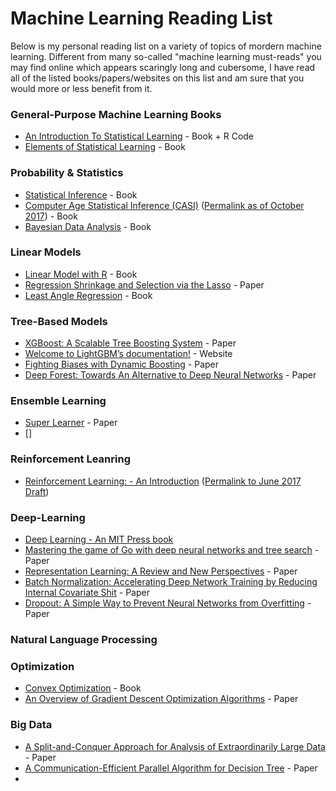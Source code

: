# Machine Learning Reading List
Below is my personal reading list on a variety of topics of mordern machine learning. Different from many so-called "machine learning must-reads" you may find online which appears scaringly long and cubersome, I have read all of the listed books/papers/websites on this list and am sure that you would more or less benefit from it.

### General-Purpose Machine Learning Books

* [An Introduction To Statistical Learning](http://www-bcf.usc.edu/~gareth/ISL/) - Book + R Code
* [Elements of Statistical Learning](http://web.stanford.edu/~hastie/ElemStatLearn/) - Book

### Probability & Statistics

* [Statistical Inference]() - Book
* [Computer Age Statistical Inference (CASI)](https://web.stanford.edu/~hastie/CASI_files/PDF/casi.pdf) ([Permalink as of October 2017](https://perma.cc/J8JG-ZVFW)) - Book
* [Bayesian Data Analysis]() - Book

### Linear Models

* [Linear Model with R]() - Book
* [Regression Shrinkage and Selection via the Lasso]() - Paper
* [Least Angle Regression]() - Book

### Tree-Based Models

* [XGBoost: A Scalable Tree Boosting System]() - Paper
* [Welcome to LightGBM’s documentation!](https://lightgbm.readthedocs.io/en/latest/) - Website
* [Fighting Biases with Dynamic Boosting](https://arxiv.org/pdf/1706.09516.pdf) - Paper
* [Deep Forest: Towards An Alternative to Deep Neural Networks]() - Paper

### Ensemble Learning

* [Super Learner](http://biostats.bepress.com/cgi/viewcontent.cgi?article=1226&context=ucbbiostat) - Paper
* []

### Reinforcement Leanring

* [Reinforcement Learning: - An Introduction](http://incompleteideas.net/sutton/book/the-book-2nd.html) ([Permalink to June 2017 Draft](https://perma.cc/6ZMM-YM47))

### Deep-Learning

* [Deep Learning - An MIT Press book](http://www.deeplearningbook.org/)
* [Mastering the game of Go with deep neural networks and tree search](https://gogameguru.com/i/2016/03/deepmind-mastering-go.pdf) - Paper
* [Representation Learning: A Review and New Perspectives](https://arxiv.org/pdf/1206.5538.pdf) - Paper
* [Batch Normalization: Accelerating Deep Network Training by Reducing Internal Covariate Shit](https://arxiv.org/pdf/1502.03167v3.pdf) - Paper
* [Dropout: A Simple Way to Prevent Neural Networks from Overfitting](https://www.cs.toronto.edu/~hinton/absps/JMLRdropout.pdf) - Paper

### Natural Language Processing


### Optimization

* [Convex Optimization](http://web.stanford.edu/~boyd/cvxbook/bv_cvxbook.pdf) - Book
* [An Overview of Gradient Descent Optimization Algorithms](https://arxiv.org/pdf/1609.04747.pdf) - Paper

### Big Data

* [A Split-and-Conquer Approach for Analysis of Extraordinarily Large Data]() - Paper
* [A Communication-Efficient Parallel Algorithm for Decision Tree]() - Paper
* 
